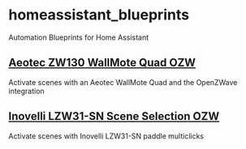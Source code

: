 # homeassistant_blueprints
Automation Blueprints for Home Assistant

## [Aeotec ZW130 WallMote Quad OZW](https://github.com/kdknigga/homeassistant_blueprints/tree/master/ozw-aeon-labs-aeotec-zw130-wallmote-quad)
Activate scenes with an Aeotec WallMote Quad and the OpenZWave integration

## [Inovelli LZW31-SN Scene Selection OZW](https://github.com/kdknigga/homeassistant_blueprints/tree/master/ozw-inovelli-LZW31-SN-scene-selection)
Activate scenes with Inovelli LZW31-SN paddle multiclicks

